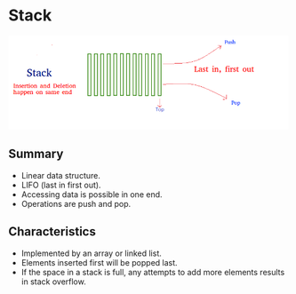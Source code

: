 # Stack

![Image of a Stack](../../images/data-structures/linear/stack/stack.png)

## Summary
- Linear data structure.
- LIFO (last in first out).
- Accessing data is possible in one end.
- Operations are push and pop.

## Characteristics
- Implemented by an array or linked list.
- Elements inserted first will be popped last.
- If the space in a stack is full, any attempts to add more elements results in stack overflow.
